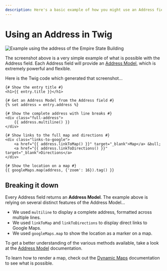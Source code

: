```yaml
---
description: Here's a basic example of how you might use an Address field in a Twig template. There's a lot more that's possible, we're just scratching the surface!
---
```


# Using an Address in Twig

<img class="dropshadow" :src="$withBase('/images/address-field/basic-example.png')" alt="Example using the address of the Empire State Building">

The screenshot above is a very simple example of what is possible with the Address field. Each Address field will provide an [Address Model](/models/address-model/), which is extremely powerful and flexible.

Here is the Twig code which generated that screenshot...

```twig
{# Show the entry title #}
<h1>{{ entry.title }}</h1>

{# Get an Address Model from the Address field #}
{% set address = entry.address %}

{# Show the complete address with line breaks #}
<div class="full-address">
    {{ address.multiline() }}
</div>

{# Show links to the full map and directions #}
<div class="links-to-google">
    <a href="{{ address.linkToMap() }}" target="_blank">Map</a> &bull;
    <a href="{{ address.linkToDirections() }}" target="_blank">Directions</a>
</div>

{# Show the location on a map #}
{{ googleMaps.map(address, {'zoom': 16}).tag() }}
```

## Breaking it down

Every Address field returns an **Address Model**. The example above is relying on several distinct features of the Address Model...

 - We used `multiline` to display a complete address, formatted across multiple lines.
 - We used `linkToMap` and `linkToDirections` to display direct links to Google Maps.
 - We used `googleMaps.map` to show the location as a marker on a map.
 
To get a better understanding of the various methods available, take a look at the [Address Model](/models/address-model/) documentation.

To learn how to render a map, check out the [Dynamic Maps](/dynamic-maps/) documentation to see what is possible.
